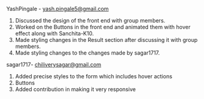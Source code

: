 YashPingale - yash.pingale5@gmail.com
  1. Discussed the design of the front end with group members.
  2. Worked on the Buttons in the front end and animated them with hover effect along with Sanchita-K10.
  3. Made styling changes in the Result section after discussing it with group members. 
  4. Made styling changes to the changes made by sagar1717.

sagar1717- chiliverysagar@gmail.com
  1. Added precise styles to the form which includes hover actions
  2. Buttons 
  3. Added contribution in making it very responsive
